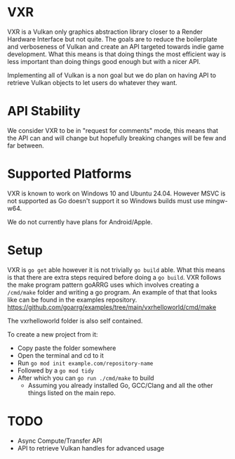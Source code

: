 # VXR

VXR is a Vulkan only graphics abstraction library closer to a Render Hardware Interface but not quite.
The goals are to reduce the boilerplate and verboseness of Vulkan and create an API targeted towards indie game development.
What this means is that doing things the most efficient way is less important than
doing things good enough but with a nicer API.

Implementing all of Vulkan is a non goal but we do plan on having API to retrieve
Vulkan objects to let users do whatever they want.

# API Stability

We consider VXR to be in "request for comments" mode, this means that the API can and will change
but hopefully breaking changes will be few and far between.

# Supported Platforms

VXR is known to work on Windows 10 and Ubuntu 24.04.
However MSVC is not supported as Go doesn't support it so Windows builds must use mingw-w64.

We do not currently have plans for Android/Apple.

# Setup

VXR is `go get` able however it is not trivially `go build` able. What this means
is that there are extra steps required before doing a `go build`.
VXR follows the make program pattern goARRG uses which involves creating a `/cmd/make`
folder and writing a go program.
An example of that that looks like can be found in the examples repository.
https://github.com/goarrg/examples/tree/main/vxrhelloworld/cmd/make

The vxrhelloworld folder is also self contained.

To create a new project from it:
- Copy paste the folder somewhere
- Open the terminal and cd to it
- Run `go mod init example.com/repository-name`
- Followed by a `go mod tidy`
- After which you can `go run ./cmd/make` to build
    - Assuming you already installed Go, GCC/Clang and all the other things listed on the main repo.

# TODO
- Async Compute/Transfer API
- API to retrieve Vulkan handles for advanced usage
